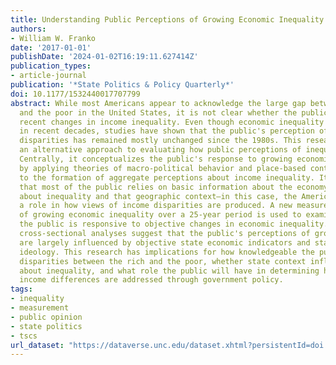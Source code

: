 ```yaml
---
title: Understanding Public Perceptions of Growing Economic Inequality
authors:
- William W. Franko
date: '2017-01-01'
publishDate: '2024-01-02T16:19:11.627414Z'
publication_types:
- article-journal
publication: '*State Politics & Policy Quarterly*'
doi: 10.1177/1532440017707799
abstract: While most Americans appear to acknowledge the large gap between the rich
  and the poor in the United States, it is not clear whether the public is aware of
  recent changes in income inequality. Even though economic inequality has grown substantially
  in recent decades, studies have shown that the public's perception of growing income
  disparities has remained mostly unchanged since the 1980s. This research offers
  an alternative approach to evaluating how public perceptions of inequality are developed.
  Centrally, it conceptualizes the public's response to growing economic disparities
  by applying theories of macro-political behavior and place-based contextual effects
  to the formation of aggregate perceptions about income inequality. It is argued
  that most of the public relies on basic information about the economy to form attitudes
  about inequality and that geographic context—in this case, the American states—plays
  a role in how views of income disparities are produced. A new measure of state perceptions
  of growing economic inequality over a 25-year period is used to examine whether
  the public is responsive to objective changes in economic inequality. Time-series
  cross-sectional analyses suggest that the public's perceptions of growing inequality
  are largely influenced by objective state economic indicators and state political
  ideology. This research has implications for how knowledgeable the public is of
  disparities between the rich and the poor, whether state context influences attitudes
  about inequality, and what role the public will have in determining how expanding
  income differences are addressed through government policy.
tags:
- inequality
- measurement
- public opinion
- state politics
- tscs
url_dataset: "https://dataverse.unc.edu/dataset.xhtml?persistentId=doi:10.15139/S3/D9ZUIB"
---
```

